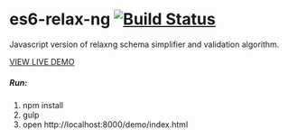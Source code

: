 es6-relax-ng  [![Build Status](https://travis-ci.org/igorzg/es6-relax-ng.svg?branch=master)](https://travis-ci.org/igorzg/es6-relax-ng)
============

Javascript version of relaxng  schema simplifier and validation algorithm.

[VIEW LIVE DEMO](http://htmlpreview.github.com/?https://github.com/igorzg/es6-relax-ng/blob/master/demo/index.html)


##### Run:
1. npm install
2. gulp
3. open http://localhost:8000/demo/index.html